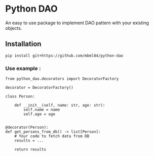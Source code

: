# Python DAO

An easy to use package to implement DAO pattern with your existing objects.

## Installation

    pip install git+https://github.com/mbml84/python-dao

### Use example :

    from python_dao.decorators import DecoratorFactory

    decorator = DecoratorFactory()

    class Person:

        def __init__(self, name: str, age: str):
            self.name = name
            self.age = age


    @decorator(Person):
    def get_persons_from_db() -> list[Person]:
        # Your code to fetch data from DB
        results = ...

        return results
